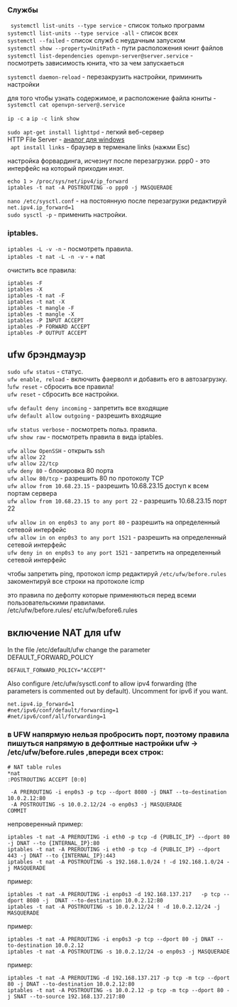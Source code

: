 
### Службы

` systemctl list-units --type service` - список только программ   
` systemctl list-units --type service -all ` - список всех  
` systemctl --failed ` - список служб с неудачным запуском  
` systemctl show --property=UnitPath ` - пути расположения юнит файлов    
` systemctl list-dependencies openvpn-server@server.service ` - посмотреть зависимость юнита, что за чем запускаеться   

` systemctl daemon-reload ` - перезакрузить настройки, приминить настройки   

для того чтобы узнать содержимое, и расположение файла юниты - ` systemctl cat openvpn-server@.service `    






` ip -c a `  ` ip -c link show ` 

`sudo apt-get install lighttpd` -  легкий веб-сервер  
 HTTP File Server - [аналог для windows](http://www.rejetto.com/hfs/?f=dl)  
 ` apt install links` - браузер в терменале links (нажми Esc)    
  
  
  настройка форвардинга, исчезнут после перезагрузки. ppp0 - это интерфейс на который приходин инэт.  
  ```
  echo 1 > /proc/sys/net/ipv4/ip_forward  
  iptables -t nat -A POSTROUTING -o ppp0 -j MASQUERADE 
  ```
  ` nano /etc/sysctl.conf ` - на постоянную после перезагрузки редактируй  
  ` net.ipv4.ip_forward=1 `  
  ` sudo sysctl -p `  - применить настройки.
  
  
  ### iptables.
  
  ` iptables -L -v -n ` - посмотреть правила.  
  ` iptables -t nat -L -n -v ` - + nat
  
  очистить все правила:  
  ```
iptables -F
iptables -X
iptables -t nat -F
iptables -t nat -X
iptables -t mangle -F
iptables -t mangle -X
iptables -P INPUT ACCEPT
iptables -P FORWARD ACCEPT
iptables -P OUTPUT ACCEPT
```


## ufw брэндмауэр


`sudo ufw status` - статус.  
`ufw enable, reload` - включить фаерволл и добавить его в автозагрузку.
!`ufw reset` - сбросить все правила!   
`ufw reset` - сбросить все настройки.  


`ufw default deny incoming` - запретить все входящие  
`ufw default allow outgoing` - разрешить входящие  

`ufw status verbose` - посмотреть польз. правила.   
`ufw show raw` - посмотреть правила в вида iptables.  


`ufw allow OpenSSH` - открыть ssh  
`ufw allow 22`  
`ufw allow 22/tcp`   
`ufw deny 80` - блокировка 80 порта   
`ufw allow 80/tcp` - разрешить 80 по протоколу TCP   
`ufw allow from 10.68.23.15` - разрешить 10.68.23.15 доступ к всем портам сервера   
`ufw allow from 10.68.23.15 to any port 22` - разрешить 10.68.23.15 порт 22   

`ufw allow in on enp0s3 to any port 80` - разрешить на определенный сетевой интерфейс  
`ufw allow in on enp0s3 to any port 1521` - разрешить на определенный сетевой интерфейс   
`ufw deny in on enp0s3 to any port 1521`  - запретить на определенный сетевой интерфейс       

чтобы запретить ping, протокол icmp редактируй `/etc/ufw/before.rules`  
закоментируй все строки на протоколе icmp 

это правила по дефолту которые применяються перед всеми пользовательскими правилами.  
/etc/ufw/before.rules/  etc/ufw/before6.rules  
    




 

## включение NAT для ufw

In the file /etc/default/ufw change the parameter DEFAULT_FORWARD_POLICY  

```
DEFAULT_FORWARD_POLICY="ACCEPT"   
```

Also configure /etc/ufw/sysctl.conf to allow ipv4 forwarding (the parameters is commented out by default). Uncomment for ipv6 if you want.  

```
net.ipv4.ip_forward=1  
#net/ipv6/conf/default/forwarding=1  
#net/ipv6/conf/all/forwarding=1  
```
### в UFW напярмую нельзя пробросить порт, поэтому правила пишуться напрямую в дефолтные настройки ufw -> /etc/ufw/before.rules ,впереди всех строк:
```
# NAT table rules
*nat
:POSTROUTING ACCEPT [0:0]

 -A PREROUTING -i enp0s3 -p tcp --dport 8080 -j DNAT --to-destination 10.0.2.12:80 
 -A POSTROUTING -s 10.0.2.12/24 -o enp0s3 -j MASQUERADE
COMMIT
```

непроверенный пример:  
```
iptables -t nat -A PREROUTING -i eth0 -p tcp -d {PUBLIC_IP} --dport 80 -j DNAT --to {INTERNAL_IP}:80  
iptables -t nat -A PREROUTING -i eth0 -p tcp -d {PUBLIC_IP} --dport 443 -j DNAT --to {INTERNAL_IP}:443  
iptables -t nat -A POSTROUTING -s 192.168.1.0/24 ! -d 192.168.1.0/24 -j MASQUERADE  
```
пример:
```  
iptables -t nat -A PREROUTING -i enp0s3 -d 192.168.137.217   -p tcp --dport 8080 -j  DNAT --to-destination 10.0.2.12:80
iptables -t nat -A POSTROUTING -s 10.0.2.12/24 ! -d 10.0.2.12/24 -j MASQUERADE
```
пример:
```
iptables -t nat -A PREROUTING -i enp0s3 -p tcp --dport 80 -j DNAT --to-destination 10.0.2.12  
iptables -t nat -A POSTROUTING -s 10.0.2.12/24 -o enp0s3 -j MASQUERADE
```
пример:
```
iptables -t nat -A PREROUTING -d 192.168.137.217 -p tcp -m tcp --dport 80 -j DNAT --to-destination 10.0.2.12:80
iptables -t nat -A POSTROUTING -s 10.0.2.12 -p tcp -m tcp --dport 80 -j SNAT --to-source 192.168.137.217:80
```



  